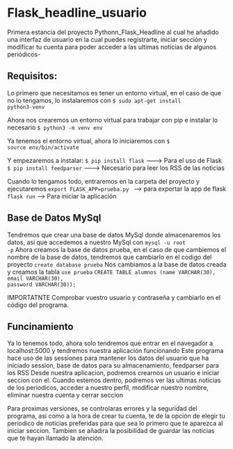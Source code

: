 # Flask_headline_usuario
Primera estancia del proyecto Pythonn_Flask_Headline al cual he añadido una interfaz de usuario en la cual puedes registrarte, iniciar sección y modificar tu cuenta para poder acceder a las ultimas noticias de algunos periódicos-

## Requisitos:
Lo primero que necesitamos es tener un entorno virtual, en el caso de que no lo tengamos, lo instalaremos con 
<code>$ sudo apt-get install python3-venv</code>

Ahora nos crearemos un entorno virtual para trabajar con pip e instalar lo necesario
<code>$ python3 -m venv env</code>

Ya tenemos el entorno virtual, ahora lo iniciaremos con
<code>$ source env/bin/activate</code>

Y empezaremos a instalar:
<code>$ pip install flask</code> ---> Para el uso de Flask
<code>$ pip install feedparser</code> --->  Necesario para leer los RSS de las noticias

Cuando lo tengamos todo, entraremos en la carpeta del proyecto y ejecutaremos 
<code>export FLASK_APP=prueba.py </code> --> para exportar la app de flask
<code>flask run</code> --> Para iniciar la aplicación

## Base de Datos MySql
Tendremos que crear una base de datos MySql donde almacenaremos los datos, asi que accedemos a nuestro MySql con
<code>mysql -u root -p</code>
Ahora creamos la base de datos prueba, en el caso de que cambiemos el nombre de la base de datos, tendremos que cambiarlo en el     codigo del proyecto
<code>create database prueba</code>
Nos cambiamos a la base de datos creada y creamos la tabla
<code>use prueba</code>
<code>CREATE TABLE alumnos (name VARCHAR(30), email VARCHAR(30), password VARCHAR(30));</code>

IMPORTATNTE
Comprobar vuestro usuario y contraseña y cambiarlo en el código del programa.

## Funcinamiento
Ya lo tenemos todo, ahora solo tendremos que entrar en el navegador a localhost:5000 y tendremos nuestra aplicación funcionando
Este programa hace uso de las sessiones para mantener los datos del usuario que ha iniciado session, base de datos para su almacenamiento, feedparser para los RSS
   Desde nuestra aplicacion, podremos crearnos un usuario e iniciar seccion con el.
   Cuando estemos dentro, podremos ver las ultimas noticias de los periodicos, acceder a nuestro perfil, modificar nuestro nombre, eliminar nuestra cuenta y cerrar seccion
   
   Para proximas versiones, se controlaras errores y la seguridad del programa, asi como a la hora de crear tu cuenta, te de la opción de elegir tu periodico de noticias preferidas para que sea lo primero que te aparezca al iniciar seccion.
   Tambien se añadira la posibilidad de guardar las noticias que te hayan llamado la atención.
